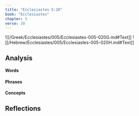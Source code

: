```yaml
---
title: "Ecclesiastes 5:20"
book: "Ecclesiastes"
chapter: 5
verse: 20
---
```

![[/Greek/Ecclesiastes/005/Ecclesiastes-005-020G.md#Text]]
![[/Hebrew/Ecclesiastes/005/Ecclesiastes-005-020H.md#Text]]

## Analysis

#### Words

#### Phrases

#### Concepts

## Reflections
